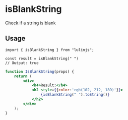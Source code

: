 # isBlankString

Check if a string is blank

## Usage

```tsx
import { isBlankString } from "lulinjs";

const result = isBlankString(" ")
// Output: true
```

```jsx live
function IsBlankString(props) {
    return (
        <div>
            <h4>Result:</h4>
            <h2 style={{color:'rgb(102, 212, 189)'}}>
                {isBlankString(" ").toString()}
            </h2>
        </div>
    );
}
```
